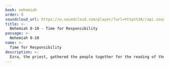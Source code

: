 ```yaml
---
book: nehemiah
order: 0
soundcloud_url: https://w.soundcloud.com/player/?url=https%3A//api.soundcloud.com/tracks/
title: >-
  Nehemiah 8-10 - Time for Responsibility
passage: >-
  Nehemiah 8-10
name: >-
  Time for Responsibility
description: >-
  Ezra, the priest, gathered the people together for the reading of the Word of God (the Law). It was a time of great joy and of thorough repentance on the part of the people (see also for prayers of repentance: Daniel 9, Ezra 9, Nehemiah 1 & 9). The people renewed their commitment to the LORD.
---
```


